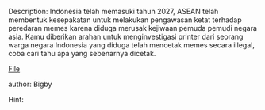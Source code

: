 Description:
Indonesia telah memasuki tahun 2027, ASEAN telah membentuk kesepakatan untuk melakukan pengawasan ketat terhadap peredaran memes karena diduga merusak kejiwaan pemuda pemudi negara asia.
Kamu diberikan arahan untuk menginvestigasi printer dari seorang warga negara Indonesia yang diduga telah mencetak memes secara illegal, coba cari tahu apa yang sebenarnya dicetak.

[File](https://www.dropbox.com/s/4pcckib0s7cft76/printerlog?dl=0)

author: Bigby

Hint:
